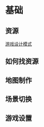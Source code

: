 # 基础

## 资源
[游戏设计模式](http://gameprogrammingpatterns.com/contents.html)
## 如何找资源
## 地图制作
## 场景切换
## 游戏设置
